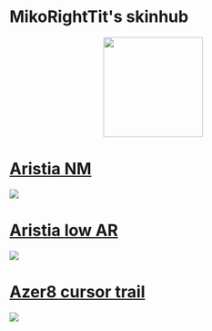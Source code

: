 # MikoRightTit's skinhub

<p align="center">
<a href="players/MikoRightTit/https://osu.ppy.sh/users/22259826">
       <img src="https://a.ppy.sh/22259826"  
       width="175"
       height="175"></a>
<br>

# [Aristia NM](https://github.com/agutin727/Catamarca-skins/raw/main/players/MikoRightTit/Aristia%20NM.osk)
[![](https://osu.ppy.sh/ss/19222903/1db7)](https://github.com/agutin727/Catamarca-skins/raw/main/players/MikoRightTit/Aristia%20NM.osk)

# [Aristia low AR](https://github.com/agutin727/Catamarca-skins/raw/main/players/MikoRightTit/Aristia%20low%20AR.osk)
[![](https://osu.ppy.sh/ss/19222905/ebb4)](https://github.com/agutin727/Catamarca-skins/blob/main/players/MikoRightTit/Aristia%20low%20AR.osk)

# [Azer8 cursor trail](https://github.com/agutin727/Catamarca-skins/raw/main/players/MikoRightTit/Azer8%20cursor%20trail.osk)
[![](https://osu.ppy.sh/ss/19222908/7a30)](https://github.com/agutin727/Catamarca-skins/raw/main/players/MikoRightTit/Azer8%20cursor%20trail.osk)
